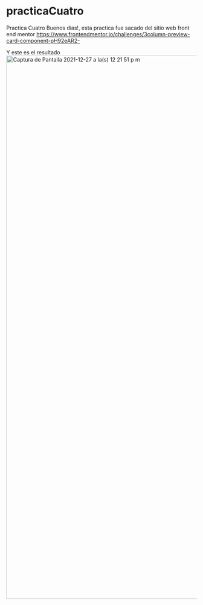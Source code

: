# practicaCuatro
Practica Cuatro
Buenos dias!, esta practica fue sacado del sitio web front end mentor https://www.frontendmentor.io/challenges/3column-preview-card-component-pH92eAR2-

Y este es el resultado<img width="1440" alt="Captura de Pantalla 2021-12-27 a la(s) 12 21 51 p m" src="https://user-images.githubusercontent.com/83594609/147501287-7b1d6fd7-4e05-4e4b-ab4e-b0556531cfb9.png">
